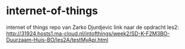 # internet-of-things
internet of things repo van Zarko Djurdjevic
 link naar de opdracht les2: http://31924.hosts1.ma-cloud.nl/intofthings/week2/SD-K-F2M3BO-Duurzaam-Huis-BO/les2A/testMyApi.html
